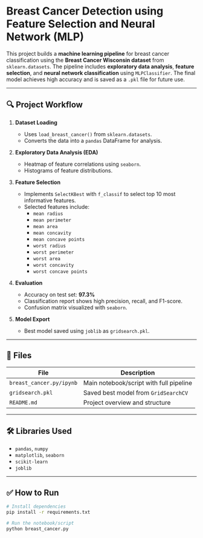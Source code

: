 #  Breast Cancer Detection using Feature Selection and Neural Network (MLP)

This project builds a **machine learning pipeline** for breast cancer classification using the **Breast Cancer Wisconsin dataset** from `sklearn.datasets`. The pipeline includes **exploratory data analysis**, **feature selection**, and **neural network classification** using `MLPClassifier`. The final model achieves high accuracy and is saved as a `.pkl` file for future use.

---

## 🔍 Project Workflow

1. **Dataset Loading**
   - Uses `load_breast_cancer()` from `sklearn.datasets`.
   - Converts the data into a `pandas` DataFrame for analysis.

2. **Exploratory Data Analysis (EDA)**
   - Heatmap of feature correlations using `seaborn`.
   - Histograms of feature distributions.

3. **Feature Selection**
   - Implements `SelectKBest` with `f_classif` to select top 10 most informative features.
   - Selected features include:
     - `mean radius`
     - `mean perimeter`
     - `mean area`
     - `mean concavity`
     - `mean concave points`
     - `worst radius`
     - `worst perimeter`
     - `worst area`
     - `worst concavity`
     - `worst concave points`

4. **Evaluation**
   - Accuracy on test set: **97.3%**
   - Classification report shows high precision, recall, and F1-score.
   - Confusion matrix visualized with `seaborn`.

5. **Model Export**
   - Best model saved using `joblib` as `gridsearch.pkl`.

---

## 📁 Files

| File                  | Description                              |
|-----------------------|------------------------------------------|
| `breast_cancer.py/ipynb` | Main notebook/script with full pipeline |
| `gridsearch.pkl`      | Saved best model from `GridSearchCV`     |
| `README.md`           | Project overview and structure           |

---

## 🛠️ Libraries Used

- `pandas`, `numpy`
- `matplotlib`, `seaborn`
- `scikit-learn`
- `joblib`

---

## ✅ How to Run

```bash
# Install dependencies
pip install -r requirements.txt

# Run the notebook/script
python breast_cancer.py
